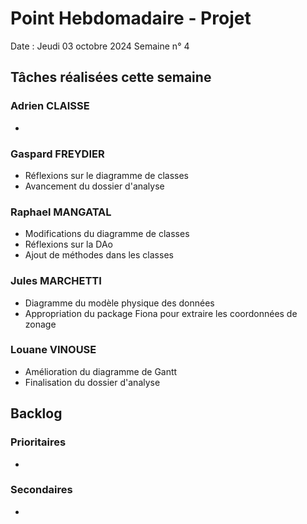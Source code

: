 # Point Hebdomadaire - Projet 

Date : Jeudi 03 octobre 2024
Semaine n° 4

## Tâches réalisées cette semaine

### Adrien CLAISSE
- 

### Gaspard FREYDIER 
- Réflexions sur le diagramme de classes
- Avancement du dossier d'analyse

### Raphael MANGATAL
- Modifications du diagramme de classes
- Réflexions sur la DAo
- Ajout de méthodes dans les classes

### Jules MARCHETTI
- Diagramme du modèle physique des données
- Appropriation du package Fiona pour extraire les coordonnées de zonage

### Louane VINOUSE
- Amélioration du diagramme de Gantt
- Finalisation du dossier d'analyse

## Backlog

### Prioritaires
- 

### Secondaires
- 
